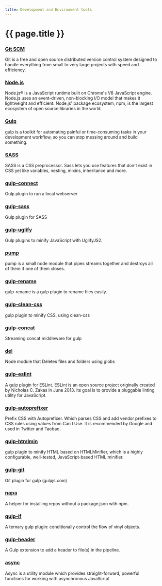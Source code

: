 ```yaml
---
title: Development and Environment tools
---
```

# {{ page.title }}

### [Git SCM](https://git-scm.com/)
Git is a free and open source distributed version control system designed to handle everything from small to very large projects with speed and efficiency.

### [Node.js](https://nodejs.org/en/)
Node.js® is a JavaScript runtime built on Chrome's V8 JavaScript engine. Node.js uses an event-driven, non-blocking I/O model that makes it lightweight and efficient. Node.js' package ecosystem, npm, is the largest ecosystem of open source libraries in the world.

### [Gulp](https://gulpjs.com/)
gulp is a toolkit for automating painful or time-consuming tasks in your development workflow, so you can stop messing around and build something.

### [SASS](http://sass-lang.com)
SASS is a CSS preprocessor. Sass lets you use features that don't exist in CSS yet like variables, nesting, mixins, inheritance and more.

### [gulp-connect](https://www.npmjs.com/package/gulp-connect)
Gulp plugin to run a local webserver

### [gulp-sass](https://www.npmjs.com/package/gulp-sass)
Gulp plugin for SASS

### [gulp-uglify](https://www.npmjs.com/package/gulp-uglify)
Gulp plugins to minify JavaScript with UglifyJS2.

### [pump](https://www.npmjs.com/package/pump)
pump is a small node module that pipes streams together and destroys all of them if one of them closes.

### [gulp-rename](https://www.npmjs.com/package/gulp-rename)
gulp-rename is a gulp plugin to rename files easily.

### [gulp-clean-css](https://www.npmjs.com/package/gulp-clean-css)
gulp plugin to minify CSS, using clean-css

### [gulp-concat](https://www.npmjs.com/package/gulp-concat)
Streaming concat middleware for gulp

### [del](https://www.npmjs.com/package/del)
Node module that Deletes files and folders using globs

### [gulp-eslint](https://www.npmjs.com/package/gulp-eslint)
A gulp plugin for ESLint. ESLint is an open source project originally created by Nicholas C. Zakas in June 2013. Its goal is to provide a pluggable linting utility for JavaScript.

### [gulp-autoprefixer](https://www.npmjs.com/package/gulp-autoprefixer)
Prefix CSS with Autoprefixer. Which parses CSS and add vendor prefixes to CSS rules using values from Can I Use. It is recommended by Google and used in Twitter and Taobao.

### [gulp-htmlmin](https://www.npmjs.com/package/gulp-htmlmin)
gulp plugin to minify HTML based on HTMLMinifier, which is a highly configurable, well-tested, JavaScript-based HTML minifier.

### [gulp-git](https://www.npmjs.com/package/gulp-git)
Git plugin for gulp (gulpjs.com)

### [napa](https://www.npmjs.com/package/napa)
A helper for installing repos without a package.json with npm.

### [gulp-if](https://www.npmjs.com/package/gulp-if "A ternary gulp plugin that conditionally control the flow of vinyl objects")
A ternary gulp plugin: conditionally control the flow of vinyl objects.

### [gulp-header](https://www.npmjs.com/package/gulp-header "A Gulp extension to add a header to file(s) in the pipeline")
A Gulp extension to add a header to file(s) in the pipeline.

### [async](https://www.npmjs.com/package/async "Async is a utility module which provides functions for working with asynchronous JavaScript")
Async is a utility module which provides straight-forward, powerful functions for working with asynchronous JavaScript
